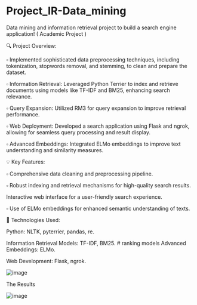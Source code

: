 # Project_IR-Data_mining
Data mining and information retrieval project to build a search engine application! ( Academic Project )

🔍 Project Overview:

▫ Implemented sophisticated data preprocessing techniques, including tokenization, stopwords removal, and stemming, to clean and prepare the dataset.

▫ Information Retrieval: Leveraged Python Terrier to index and retrieve documents using models like TF-IDF and BM25, enhancing search relevance.

▫ Query Expansion: Utilized RM3 for query expansion to improve retrieval performance.

▫ Web Deployment: Developed a search application using Flask and ngrok, allowing for seamless query processing and result display.

▫ Advanced Embeddings: Integrated ELMo embeddings to improve text understanding and similarity measures.

💡 Key Features:

▫ Comprehensive data cleaning and preprocessing pipeline.

▫ Robust indexing and retrieval mechanisms for high-quality search results.

Interactive web interface for a user-friendly search experience.

▫ Use of ELMo embeddings for enhanced semantic understanding of texts.

🔗 Technologies Used:

Python: NLTK, pyterrier, pandas, re.

Information Retrieval Models: TF-IDF, BM25. # ranking models 
Advanced Embeddings: ELMo.

Web Development: Flask, ngrok.


![image](https://github.com/AlHasSaN0ALi/Project_IR-Data_mining/assets/122312101/6f3cae28-9840-43e5-b827-f2147a82571b)


The Results

![image](https://github.com/AlHasSaN0ALi/Project_IR-Data_mining/assets/122312101/3e0c61a2-4a6a-4b3e-8dc4-7c2019d08af4)

